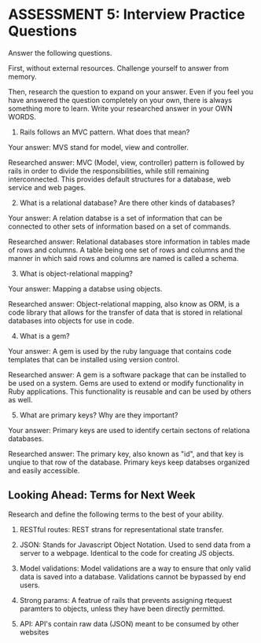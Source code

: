 # ASSESSMENT 5: Interview Practice Questions
Answer the following questions.

First, without external resources. Challenge yourself to answer from memory.

Then, research the question to expand on your answer. Even if you feel you have answered the question completely on your own, there is always something more to learn. Write your researched answer in your OWN WORDS.

1. Rails follows an MVC pattern. What does that mean?

  Your answer:  MVS stand for model, view and controller. 

  Researched answer:  MVC (Model, view, controller) pattern is followed by rails in order to divide the responsibilities, while still remaining interconnected.  This provides default structures for a database, web service and web pages.
  

2. What is a relational database? Are there other kinds of databases?

  Your answer: A relation databse is a set of information that can be connected to other sets of information based on a set of commands.

  Researched answer: Relational databases store information in tables made of rows and columns.  A table being one set of rows and columns and the manner in which said rows and columns are named is called a schema.



3. What is object-relational mapping?

  Your answer: Mapping a databse using objects.

  Researched answer: Object-relational mapping, also know as ORM, is a code library that allows for the transfer of data that is stored in relational databases into objects for use in code.



4. What is a gem?

  Your answer: A gem is used by the ruby language that contains code templates that can be installed using version control.

  Researched answer:  A gem is a software package that can be installed to be used on a system.  Gems are used to extend or modify functionality in Ruby applications.  This functionality is reusable and can be used by others as well.



5. What are primary keys? Why are they important?

  Your answer:  Primary keys are used to identify certain sectons of relationa databases.

  Researched answer: The primary key, also known as "id", and that key is unqiue to that row of the database.  Primary keys keep databses organized and easily accessible. 



## Looking Ahead: Terms for Next Week
Research and define the following terms to the best of your ability.

1. RESTful routes: REST strans for representational state transfer.

2. JSON: Stands for Javascript Object Notation.  Used to send data from a server to a webpage.  Identical to the code for creating JS objects.

3. Model validations:  Model validations are a way to ensure that only valid data is saved into a database.  Validations cannot be bypassed by end users.

4. Strong params:  A featrue of rails that prevents assigning rtequest paramters to objects, unless they have been directly permitted.

5. API:  API's contain raw data (JSON) meant to be consumed by other websites
